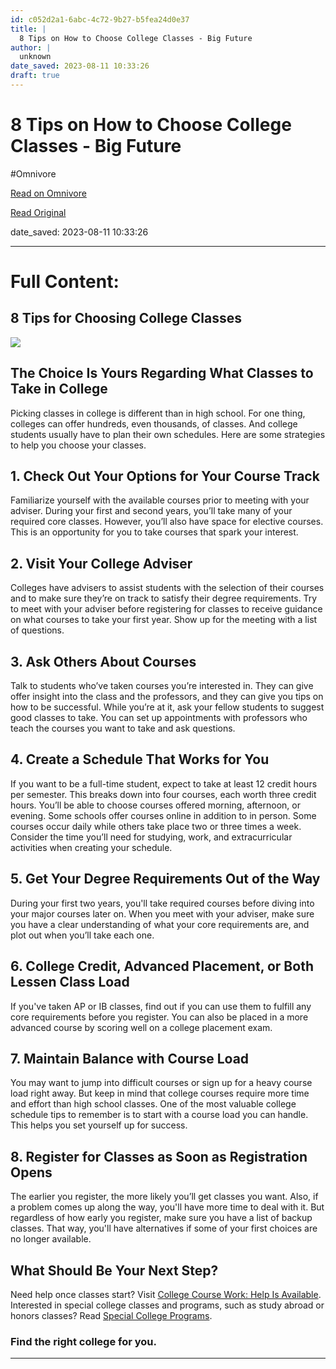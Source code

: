 ```yaml
---
id: c052d2a1-6abc-4c72-9b27-b5fea24d0e37
title: |
  8 Tips on How to Choose College Classes - Big Future
author: |
  unknown
date_saved: 2023-08-11 10:33:26
draft: true
---
```


# 8 Tips on How to Choose College Classes - Big Future
#Omnivore

[Read on Omnivore](https://omnivore.app/me/8-tips-on-how-to-choose-college-classes-big-future-189e5043a13)

[Read Original](https://bigfuture.collegeboard.org/plan-for-college/college-basics/college-classes/8-tips-for-choosing-college-classes)

date_saved: 2023-08-11 10:33:26


--- 

# Full Content: 

## 8 Tips for Choosing College Classes

![](https://proxy-prod.omnivore-image-cache.app/0x0,s_i0hgMDztY4D1gE87n06CQZPbTB8EsXr1PEEhlfky7M/https://bigfuture.collegeboard.org/media/styles/large/public/8-tips-for-choosing-college-classes.jpeg?itok=CWkj6yOB)

## The Choice Is Yours Regarding What Classes to Take in College

Picking classes in college is different than in high school. For one thing, colleges can offer hundreds, even thousands, of classes. And college students usually have to plan their own schedules. Here are some strategies to help you choose your classes.

## 1\. Check Out Your Options for Your Course Track

Familiarize yourself with the available courses prior to meeting with your adviser. During your first and second years, you’ll take many of your required core classes. However, you’ll also have space for elective courses. This is an opportunity for you to take courses that spark your interest.

## 2\. Visit Your College Adviser 

Colleges have advisers to assist students with the selection of their courses and to make sure they’re on track to satisfy their degree requirements. Try to meet with your adviser before registering for classes to receive guidance on what courses to take your first year. Show up for the meeting with a list of questions. 

## 3\. Ask Others About Courses

Talk to students who’ve taken courses you’re interested in. They can give offer insight into the class and the professors, and they can give you tips on how to be successful. While you’re at it, ask your fellow students to suggest good classes to take. You can set up appointments with professors who teach the courses you want to take and ask questions.

## 4\. Create a Schedule That Works for You

If you want to be a full-time student, expect to take at least 12 credit hours per semester. This breaks down into four courses, each worth three credit hours. You’ll be able to choose courses offered morning, afternoon, or evening. Some schools offer courses online in addition to in person. Some courses occur daily while others take place two or three times a week. Consider the time you’ll need for studying, work, and extracurricular activities when creating your schedule. 

## 5\. Get Your Degree Requirements Out of the Way

During your first two years, you'll take required courses before diving into your major courses later on. When you meet with your adviser, make sure you have a clear understanding of what your core requirements are, and plot out when you’ll take each one.

## 6\. College Credit, Advanced Placement, or Both Lessen Class Load

If you've taken AP or IB classes, find out if you can use them to fulfill any core requirements before you register. You can also be placed in a more advanced course by scoring well on a college placement exam.

## 7\. Maintain Balance with Course Load

You may want to jump into difficult courses or sign up for a heavy course load right away. But keep in mind that college courses require more time and effort than high school classes. One of the most valuable college schedule tips to remember is to start with a course load you can handle. This helps you set yourself up for success. 

## 8\. Register for Classes as Soon as Registration Opens

The earlier you register, the more likely you’ll get classes you want. Also, if a problem comes up along the way, you'll have more time to deal with it. But regardless of how early you register, make sure you have a list of backup classes. That way, you'll have alternatives if some of your first choices are no longer available.

## What Should Be Your Next Step?

Need help once classes start? Visit [College Course Work: Help Is Available](https://bigfuture.collegeboard.org/plan-for-college/college-basics/college-classes/college-course-work-help-is-available "[Opens in a New Window]"). Interested in special college classes and programs, such as study abroad or honors classes? Read [Special College Programs](https://bigfuture.collegeboard.org/plan-for-college/college-basics/types-of-colleges/special-college-programs "[Opens in a New Window]").

###  Find the right college for you.

---

